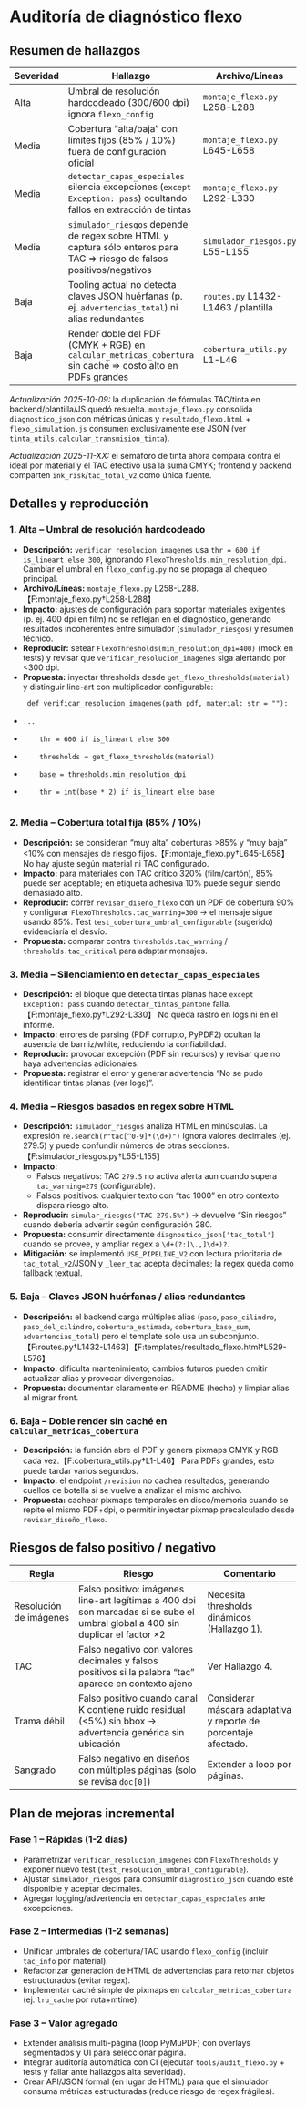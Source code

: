 # Auditoría de diagnóstico flexo

## Resumen de hallazgos

| Severidad | Hallazgo | Archivo/Líneas |
| --- | --- | --- |
| Alta | Umbral de resolución hardcodeado (300/600 dpi) ignora `flexo_config` | `montaje_flexo.py` L258-L288 |
| Media | Cobertura “alta/baja” con límites fijos (85% / 10%) fuera de configuración oficial | `montaje_flexo.py` L645-L658 |
| Media | `detectar_capas_especiales` silencia excepciones (`except Exception: pass`) ocultando fallos en extracción de tintas | `montaje_flexo.py` L292-L330 |
| Media | `simulador_riesgos` depende de regex sobre HTML y captura sólo enteros para TAC ⇒ riesgo de falsos positivos/negativos | `simulador_riesgos.py` L55-L155 |
| Baja | Tooling actual no detecta claves JSON huérfanas (p. ej. `advertencias_total`) ni alias redundantes | `routes.py` L1432-L1463 / plantilla |
| Baja | Render doble del PDF (CMYK + RGB) en `calcular_metricas_cobertura` sin caché ⇒ costo alto en PDFs grandes | `cobertura_utils.py` L1-L46 |

_Actualización 2025-10-09:_ la duplicación de fórmulas TAC/tinta en backend/plantilla/JS quedó resuelta. `montaje_flexo.py` consolida `diagnostico_json` con métricas únicas y `resultado_flexo.html` + `flexo_simulation.js` consumen exclusivamente ese JSON (ver `tinta_utils.calcular_transmision_tinta`).

_Actualización 2025-11-XX:_ el semáforo de tinta ahora compara contra el ideal por material y el TAC efectivo usa la suma CMYK; frontend y backend comparten `ink_risk`/`tac_total_v2` como única fuente.

## Detalles y reproducción

### 1. Alta – Umbral de resolución hardcodeado
* **Descripción:** `verificar_resolucion_imagenes` usa `thr = 600 if is_lineart else 300`, ignorando `FlexoThresholds.min_resolution_dpi`. Cambiar el umbral en `flexo_config.py` no se propaga al chequeo principal.
* **Archivo/Líneas:** `montaje_flexo.py` L258-L288.【F:montaje_flexo.py†L258-L288】
* **Impacto:** ajustes de configuración para soportar materiales exigentes (p. ej. 400 dpi en film) no se reflejan en el diagnóstico, generando resultados incoherentes entre simulador (`simulador_riesgos`) y resumen técnico.
* **Reproducir:** setear `FlexoThresholds(min_resolution_dpi=400)` (mock en tests) y revisar que `verificar_resolucion_imagenes` siga alertando por <300 dpi.
* **Propuesta:** inyectar thresholds desde `get_flexo_thresholds(material)` y distinguir line-art con multiplicador configurable:
  ```diff
   def verificar_resolucion_imagenes(path_pdf, material: str = ""):
-     ...
-         thr = 600 if is_lineart else 300
+         thresholds = get_flexo_thresholds(material)
+         base = thresholds.min_resolution_dpi
+         thr = int(base * 2) if is_lineart else base
  ```

### 2. Media – Cobertura total fija (85% / 10%)
* **Descripción:** se consideran “muy alta” coberturas >85% y “muy baja” <10% con mensajes de riesgo fijos.【F:montaje_flexo.py†L645-L658】 No hay ajuste según material ni TAC configurado.
* **Impacto:** para materiales con TAC crítico 320% (film/cartón), 85% puede ser aceptable; en etiqueta adhesiva 10% puede seguir siendo demasiado alto.
* **Reproducir:** correr `revisar_diseño_flexo` con un PDF de cobertura 90% y configurar `FlexoThresholds.tac_warning=300` → el mensaje sigue usando 85%. Test `test_cobertura_umbral_configurable` (sugerido) evidenciaría el desvío.
* **Propuesta:** comparar contra `thresholds.tac_warning` / `thresholds.tac_critical` para adaptar mensajes.

### 3. Media – Silenciamiento en `detectar_capas_especiales`
* **Descripción:** el bloque que detecta tintas planas hace `except Exception: pass` cuando `detectar_tintas_pantone` falla.【F:montaje_flexo.py†L292-L330】 No queda rastro en logs ni en el informe.
* **Impacto:** errores de parsing (PDF corrupto, PyPDF2) ocultan la ausencia de barniz/white, reduciendo la confiabilidad.
* **Reproducir:** provocar excepción (PDF sin recursos) y revisar que no haya advertencias adicionales.
* **Propuesta:** registrar el error y generar advertencia “No se pudo identificar tintas planas (ver logs)”.

### 4. Media – Riesgos basados en regex sobre HTML
* **Descripción:** `simulador_riesgos` analiza HTML en minúsculas. La expresión `re.search(r"tac[^0-9]*(\d+)")` ignora valores decimales (ej. 279.5) y puede confundir números de otras secciones.【F:simulador_riesgos.py†L55-L155】
* **Impacto:**
  * Falsos negativos: TAC `279.5` no activa alerta aun cuando supera `tac_warning=279` (configurable).
  * Falsos positivos: cualquier texto con “tac 1000” en otro contexto dispara riesgo alto.
* **Reproducir:** `simular_riesgos("TAC 279.5%")` → devuelve “Sin riesgos” cuando debería advertir según configuración 280.
* **Propuesta:** consumir directamente `diagnostico_json['tac_total']` cuando se provee, y ampliar regex a `\d+(?:[\.,]\d+)?`.
* **Mitigación:** se implementó `USE_PIPELINE_V2` con lectura prioritaria de `tac_total_v2`/JSON y `_leer_tac` acepta decimales; la regex queda como fallback textual.

### 5. Baja – Claves JSON huérfanas / alias redundantes
* **Descripción:** el backend carga múltiples alias (`paso`, `paso_cilindro`, `paso_del_cilindro`, `cobertura_estimada`, `cobertura_base_sum`, `advertencias_total`) pero el template solo usa un subconjunto.【F:routes.py†L1432-L1463】【F:templates/resultado_flexo.html†L529-L576】
* **Impacto:** dificulta mantenimiento; cambios futuros pueden omitir actualizar alias y provocar divergencias.
* **Propuesta:** documentar claramente en README (hecho) y limpiar alias al migrar front.

### 6. Baja – Doble render sin caché en `calcular_metricas_cobertura`
* **Descripción:** la función abre el PDF y genera pixmaps CMYK y RGB cada vez.【F:cobertura_utils.py†L1-L46】 Para PDFs grandes, esto puede tardar varios segundos.
* **Impacto:** el endpoint `/revision` no cachea resultados, generando cuellos de botella si se vuelve a analizar el mismo archivo.
* **Propuesta:** cachear pixmaps temporales en disco/memoria cuando se repite el mismo PDF+dpi, o permitir inyectar pixmap precalculado desde `revisar_diseño_flexo`.

## Riesgos de falso positivo / negativo

| Regla | Riesgo | Comentario |
| --- | --- | --- |
| Resolución de imágenes | Falso positivo: imágenes line-art legítimas a 400 dpi son marcadas si se sube el umbral global a 400 sin duplicar el factor ×2 | Necesita thresholds dinámicos (Hallazgo 1). |
| TAC | Falso negativo con valores decimales y falsos positivos si la palabra “tac” aparece en contexto ajeno | Ver Hallazgo 4. |
| Trama débil | Falso positivo cuando canal K contiene ruido residual (<5%) sin bbox → advertencia genérica sin ubicación | Considerar máscara adaptativa y reporte de porcentaje afectado. |
| Sangrado | Falso negativo en diseños con múltiples páginas (solo se revisa `doc[0]`) | Extender a loop por páginas. |

## Plan de mejoras incremental

### Fase 1 – Rápidas (1-2 días)
* Parametrizar `verificar_resolucion_imagenes` con `FlexoThresholds` y exponer nuevo test (`test_resolucion_umbral_configurable`).
* Ajustar `simulador_riesgos` para consumir `diagnostico_json` cuando esté disponible y aceptar decimales.
* Agregar logging/advertencia en `detectar_capas_especiales` ante excepciones.

### Fase 2 – Intermedias (1-2 semanas)
* Unificar umbrales de cobertura/TAC usando `flexo_config` (incluir `tac_info` por material).
* Refactorizar generación de HTML de advertencias para retornar objetos estructurados (evitar regex).
* Implementar caché simple de pixmaps en `calcular_metricas_cobertura` (ej. `lru_cache` por ruta+mtime).

### Fase 3 – Valor agregado
* Extender análisis multi-página (loop PyMuPDF) con overlays segmentados y UI para seleccionar página.
* Integrar auditoría automática con CI (ejecutar `tools/audit_flexo.py` + tests y fallar ante hallazgos alta severidad).
* Crear API/JSON formal (en lugar de HTML) para que el simulador consuma métricas estructuradas (reduce riesgo de regex frágiles).

